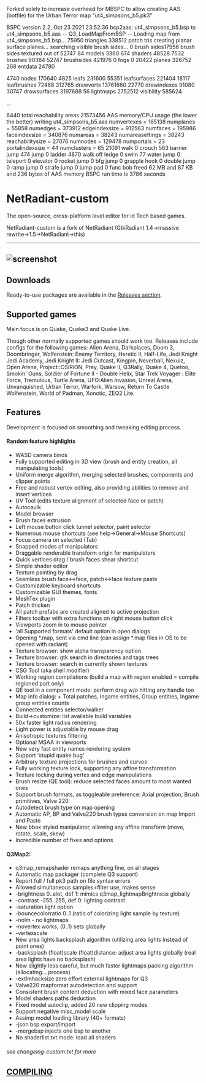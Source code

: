 Forked solely to increase overhead for MBSPC to allow creating AAS (botfile) for the Urban Terror map "ut4_simpsons_b5.pk3"

BSPC version 2.2, Oct 23 2021 23:52:36
bsp2aas: ut4_simpsons_b5.bsp to ut4_simpsons_b5.aas
-- Q3_LoadMapFromBSP --
Loading map from ut4_simpsons_b5.bsp...
 75950 triangles
338512 patch tris
creating planar surface planes...
searching visible brush sides...
     0 brush sides17956 brush sides textured out of 52747
    84 models          3360
   674 shaders        48528
  7532 brushes        90384
 52747 brushsides    421976
     0 fogs               0
 20422 planes        326752
   268 entdata        24780

  4740 nodes         170640
  4825 leafs         231600
 55351 leafsurfaces  221404
 18117 leafbrushes    72468
312765 drawverts    13761660
 22770 drawindexes    91080
 30747 drawsurfaces 3197688
    56 lightmaps    2752512
       visibility    585624

...

  6440 total reachability areas
21573456 AAS memory/CPU usage (the lower the better)
writing ut4_simpsons_b5.aas
numvertexes = 165138
numplanes = 55858
numedges = 373912
edgeindexsize = 912563
numfaces = 195986
faceindexsize = 340876
numareas = 38243
numareasettings = 38243
reachabilitysize = 27076
numnodes = 129478
numportals = 23
portalindexsize = 44
numclusters = 65
 21091 walk
     0 crouch
   563 barrier jump
   474 jump
     0 ladder
  4870 walk off ledge
     0 swim
    77 water jump
     0 teleport
     0 elevator
     0 rocket jump
     0 bfg jump
     0 grapple hook
     0 double jump
     0 ramp jump
     0 strafe jump
     0 jump pad
     0 func bob
freed 62 MB and 87 KB and 236 bytes of AAS memory
BSPC run time is  3786 seconds


NetRadiant-custom
=================

The open-source, cross-platform level editor for id Tech based games.

NetRadiant-custom is a fork of NetRadiant (GtkRadiant 1.4&rarr;massive rewrite&rarr;1.5&rarr;NetRadiant&rarr;this)

---
![screenshot](/../readme_files/radDarkShot.png?raw=true)
---

## Downloads

Ready-to-use packages are available in the [Releases section](/../../releases).

## Supported games

Main focus is on Quake, Quake3 and Quake Live.

Though other normally supported games should work too. Releases include configs for the following games: Alien Arena, Darkplaces, Doom 3, Doombringer, Wolfenstein: Enemy Territory, Heretic II, Half-Life, Jedi Knight Jedi Academy, Jedi Knight II: Jedi Outcast, Kingpin, Neverball, Nexuiz, Open Arena, Project::OSiRiON, Prey, Quake II, Q3Rally, Quake 4, Quetoo, Smokin' Guns, Soldier of Fortune II - Double Helix, Star Trek Voyager : Elite Force, Tremulous, Turtle Arena, UFO:Alien Invasion, Unreal Arena, Unvanquished, Urban Terror, Warfork, Warsow, Return To Castle Wolfenstein, World of Padman, Xonotic, ZEQ2 Lite.

## Features

Development is focused on smoothing and tweaking editing process.

#### Random feature highlights

* WASD camera binds
* Fully supported editing in 3D view (brush and entity creation, all manipulating tools)
* Uniform merge algorithm, merging selected brushes, components and clipper points
* Free and robust vertex editing, also providing abilities to remove and insert vertices
* UV Tool (edits texture alignment of selected face or patch)
* Autocaulk
* Model browser
* Brush faces extrusion
* Left mouse button click tunnel selector, paint selector
* Numerous mouse shortcuts (see help->General->Mouse Shortcuts)
* Focus camera on selected (Tab)
* Snapped modes of manipulators
* Draggable renderable transform origin for manipulators
* Quick vertices drag / brush faces shear shortcut
* Simple shader editor
* Texture painting by drag
* Seamless brush face<->face, patch<->face texture paste
* Customizable keyboard shortcuts
* Customizable GUI themes, fonts
* MeshTex plugin
* Patch thicken
* All patch prefabs are created aligned to active projection
* Filters toolbar with extra functions on right mouse button click
* Viewports zoom in to mouse pointer
* \'all Supported formats\' default option in open dialogs
* Opening *.map, sent via cmd line (can assign *.map files in OS to be opened with radiant)
* Texture browser: show alpha transparency option
* Texture browser: gtk search in directories and tags trees
* Texture browser: search in currently shown textures
* CSG Tool (aka shell modifier)
* Working region compilations (build a map with region enabled = compile regioned part only)
* QE tool in a component mode: perform drag w/o hitting any handle too
* Map info dialog: + Total patches, Ingame entities, Group entities, Ingame group entities counts
* Connected entities selector/walker
* Build->customize: list available build variables
* 50x faster light radius rendering
* Light power is adjustable by mouse drag
* Anisotropic textures filtering
* Optional MSAA in viewports
* New very fast entity names rendering system
* Support \'stupid quake bug\'
* Arbitrary texture projections for brushes and curves
* Fully working texture lock, supporting any affine transformation
* Texture locking during vertex and edge manipulations
* Brush resize (QE tool): reduce selected faces amount to most wanted ones
* Support brush formats, as toggleable preference: Axial projection, Brush primitives, Valve 220
* Autodetect brush type on map opening
* Automatic AP, BP and Valve220 brush types conversion on map Import and Paste
* New bbox styled manipulator, allowing any affine transform (move, rotate, scale, skew)
* Incredible number of fixes and options


#### Q3Map2:

* q3map_remapshader remaps anything fine, on all stages
* Automatic map packager (complete Q3 support)
* Report full / full pk3 path on file syntax errors
* Allowed simultaneous samples+filter use, makes sense
* -brightness 0..alot, def 1: mimics q3map_lightmapBrightness globally
* -contrast -255..255, def 0: lighting contrast
* -saturation light option
* -bouncecolorratio 0..1 (ratio of colorizing light sample by texture)
* -nolm - no lightmaps
* -novertex works, (0..1) sets globally
* -vertexscale
* New area lights backsplash algorithm (utilizing area lights instead of point ones)
* -backsplash (float)scale (float)distance: adjust area lights globally (real area lights have no backsplash)
* New slightly less careful, but much faster lightmaps packing algorithm (allocating... process)
* -extlmhacksize zero effort external lightmaps for Q3
* Valve220 mapformat autodetection and support
* Consistent brush content deduction with mixed face parameters
* Model shaders paths deduction
* Fixed model autoclip, added 20 new clipping modes
* Support negative misc_model scale
* Assimp model loading library (40+ formats)
* -json bsp export/import
* -mergebsp injects one bsp to another
* No shaderlist.txt mode: load all shaders

###### see changelog-custom.txt for more

## [COMPILING](/COMPILING)
